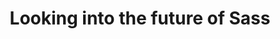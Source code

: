 ---
title: Looking into the future of Sass
layout: none
external: http://davidwalsh.name/future-sass
---